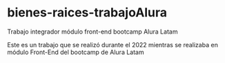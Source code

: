 # bienes-raices-trabajoAlura
Trabajo integrador módulo front-end bootcamp Alura Latam

Este es un trabajo que se realizó durante el 2022 mientras se realizaba en módulo Front-End del bootcamp de Alura Latam
